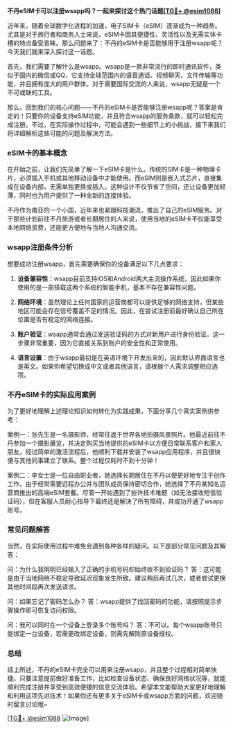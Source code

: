 **不丹eSIM卡可以注册wsapp吗？一起来探讨这个热门话题[[TG💪+ @esim1088](https://t.me/s/esim1088)]**

近年来，随着全球数字化进程的加速，电子SIM卡（eSIM）逐渐成为一种趋势。尤其是对于旅行者和商务人士来说，eSIM卡因其便捷性、灵活性以及无需实体卡槽的特点备受青睐。那么问题来了：不丹的eSIM卡是否能够用于注册wsapp呢？今天我们就来深入探讨这一话题。

首先，我们需要了解什么是wsapp。wsapp是一款非常流行的即时通讯软件，类似于国内的微信或QQ，它支持全球范围内的语音通话、视频聊天、文件传输等功能，并且拥有庞大的用户群体。对于需要国际交流的人来说，wsapp无疑是一个不可或缺的工具。

那么，回到我们的核心问题——不丹的eSIM卡是否能够注册wsapp呢？答案是肯定的！只要你的设备支持eSIM功能，并且符合wsapp的服务条款，就可以轻松完成注册。不过，在实际操作过程中，可能会遇到一些细节上的小挑战，接下来我们将详细解析这些可能的问题及解决方法。

### eSIM卡的基本概念

在开始之前，让我们先简单了解一下eSIM卡是什么。传统的SIM卡是一种物理卡片，必须插入手机或其他移动设备中才能使用。而eSIM则是嵌入式芯片，直接集成在设备内部，无需单独更换或插入。这种设计不仅节省了空间，还让设备更加轻薄，同时也为用户提供了一种全新的连接体验。

不丹作为南亚的一个小国，近年来也紧跟科技潮流，推出了自己的eSIM服务。对于那些计划前往不丹旅游或者长期居住的人来说，使用当地的eSIM卡不仅能享受本地网络资费，还能更方便地与当地人沟通交流。

### wsapp注册条件分析

想要成功注册wsapp，首先需要确保你的设备满足以下几点要求：

1. **设备兼容性**：wsapp目前支持iOS和Android两大主流操作系统，因此如果你使用的是一部搭载这两个系统的智能手机，基本不存在兼容性问题。
   
2. **网络环境**：虽然理论上任何国家的运营商都可以提供足够的网络支持，但某些地区可能会存在信号覆盖不足的情况。因此，在尝试注册前最好确认自己所在位置是否有稳定的网络连接。

3. **账户验证**：wsapp通常会通过发送验证码的方式对新用户进行身份验证。这一步骤非常重要，因为它直接关系到账户的安全性和正常使用。

4. **语言设置**：由于wsapp最初是在英语环境下开发出来的，因此默认界面语言也是英文。如果你希望切换成中文或者其他语言，请根据个人需求调整相应选项。

### 不丹eSIM卡的实际应用案例

为了更好地理解上述理论知识如何转化为实践成果，下面分享几个真实案例供参考：

案例一：张先生是一名摄影师，经常往返于世界各地拍摄风景照片。他最近前往不丹参加一个摄影展览，并决定购买当地提供的eSIM卡以方便日常联系客户和家人朋友。经过简单的激活流程后，他顺利下载并安装了wsapp应用程序，并且很快便与其他同事建立了联系。整个过程仅耗时不到十分钟！

案例二：李女士是一位自由职业者，她选择长期居住在不丹以便更好地专注于创作工作。由于经常需要远程办公并与团队成员保持密切合作，她选择了不丹某知名运营商推出的高端eSIM套餐。尽管一开始遇到了些许技术难题（如无法接收短信验证码），但在客服人员耐心指导下最终还是解决了所有障碍，并成功开通了wsapp账号。

### 常见问题解答

当然，在实际使用过程中难免会遇到各种各样的疑问。以下是部分常见问题及其解答：

问：为什么我明明已经输入了正确的手机号码却始终收不到验证码？
答：这可能是由于当地网络不稳定导致延迟现象发生所致。建议稍后再试几次，或者尝试更换其他时间段再次发送请求。

问：如果忘记了密码怎么办？
答：wsapp提供了找回密码的功能，请按照提示步骤操作即可恢复访问权限。

问：我可以同时在一个设备上登录多个账号吗？
答：不可以。每个wsapp账号只能绑定一台设备，若需更改绑定设备，则需先解除原设备授权。

### 总结

综上所述，不丹的eSIM卡完全可以用来注册wsapp，并且整个过程相对简单快捷。只要注意提前做好准备工作，比如检查设备状态、确保良好网络状况等，就能顺利完成注册并享受到高效便捷的信息交流体验。希望本文能帮助大家更好地理解和利用这项先进技术！如果你还有更多关于eSIM卡或wsapp方面的问题，欢迎随时留言讨论哦~

[[TG💪+ @esim1088](https://t.me/s/esim1088) ![Image](https://i.postimg.cc/4NQfJmqS/Snipaste-2025-05-13-00-14-12.png)]